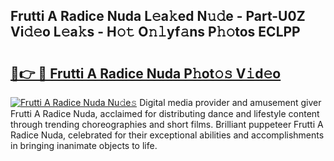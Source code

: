 ## Frutti A Radice Nuda L𝚎a𝚔ed N𝚞𝚍e - Part-U0Z Vi𝚍𝚎o L𝚎a𝚔s - H𝚘𝚝 O𝚗𝚕yf𝚊ns P𝚑𝚘tos ECLPP

# <h2><a href="http://kf55v8q.oniu.top/?m=Frutti+A+Radice+Nuda">🔗👉 🔴 Frutti A Radice Nuda P𝚑ot𝚘𝚜 V𝚒d𝚎o</a></h2>

[![Frutti A Radice Nuda Nu𝚍e𝚜](https://i.imgur.com/0qMVB7G.gif)](http://kf55v8q.oniu.top/?m=Frutti+A+Radice+Nuda)
Digital media provider and amusement giver Frutti A Radice Nuda, acclaimed for distributing dance and lifestyle content through trending choreographies and short films. Brilliant puppeteer Frutti A Radice Nuda, celebrated for their exceptional abilities and accomplishments in bringing inanimate objects to life.  
